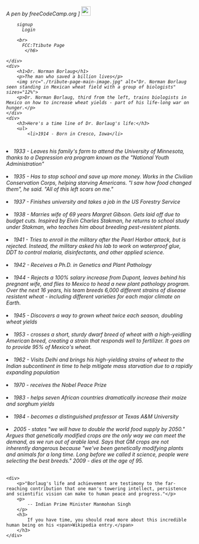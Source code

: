 <!DOCTYPE html>
<html lang="en">
<head>
    <meta charset="UTF-8">
    <meta name="viewport" content="width=device-width, initial-scale=1.0">
    <title>Dr. Norman Borlaug </title>
   <link rel="stylesheet" href="./Dr. Norman BorlaugC.css">
</head>
<body>
    <div>
       <h6 class="upper"> A pen by freeCodeCamp.org  ]
        <span><img src="./400-4002761_pen-comments-pencil-silhouettes.png" alt="pen header" width="25px" position="right"> </span>

        signup
          Login
      
        <br> 
          FCC:Ttibute Page
           </h6>

    </div>
    <div>
        <h1>Dr. Norman Borlaug</h1>
        <p>The man who saved a billion lives</p>
        <img src="./tribute-page-main-image.jpg" alt="Dr. Norman Borlaug seen standing in Mexican wheat field with a group of biologists" sizes="12%">
        <p>Dr. Norman Borlaug, third from the left, trains biologists in Mexico on how to increase wheat yields - part of his life-long war on hunger.</p>
    </div>
    <div>
        <h3>Here's a time line of Dr. Borlaug's life:</h3>
        <ul>
            <li>1914 - Born in Cresco, Iowa</li>
<br>
<li>1933 - Leaves his family's farm to attend the University of Minnesota, thanks to a Depression era program known as the "National Youth Administration"</li>
<br>
<li>1935 - Has to stop school and save up more money. Works in the Civilian Conservation Corps, helping starving Americans. "I saw how food changed them", he said. "All of this left scars on me."</li>
<br>
<li>1937 - Finishes university and takes a job in the US Forestry Service</li>
<br>
<li>1938 - Marries wife of 69 years Margret Gibson. Gets laid off due to budget cuts. Inspired by Elvin Charles Stakman, he returns to school study under Stakman, who teaches him about breeding pest-resistent plants.</li>
<br>
<li>1941 - Tries to enroll in the military after the Pearl Harbor attack, but is rejected. Instead, the military asked his lab to work on waterproof glue, DDT to control malaria, disinfectants, and other applied science. </li>
<br>
<li>1942 - Receives a Ph.D. in Genetics and Plant Pathology </li>
<br>
<li>1944 - Rejects a 100% salary increase from Dupont, leaves behind his pregnant wife, and flies to Mexico to head a new plant pathology program. Over the next 16 years, his team breeds 6,000 different strains of disease resistent wheat - including different varieties for each major climate on Earth.</li>
<br>
<li>1945 - Discovers a way to grown wheat twice each season, doubling wheat yields</li>
<br>
<li>1953 - crosses a short, sturdy dwarf breed of wheat with a high-yeidling American breed, creating a strain that responds well to fertilizer. It goes on to provide 95% of Mexico's wheat.</li> 
<br>
<li>1962 - Visits Delhi and brings his high-yielding strains of wheat to the Indian subcontinent in time to help mitigate mass starvation due to a rapidly expanding population</li>
<br>
<li>1970 - receives the Nobel Peace Prize</li>
<br>
<li>1983 - helps seven African countries dramatically increase their maize and sorghum yields</li>
<br>
<li>1984 - becomes a distinguished professor at Texas A&M University</li>
<br>
<li>2005 - states "we will have to double the world food supply by 2050." Argues that genetically modified crops are the only way we can meet the demand, as we run out of arable land. Says that GM crops are not inherently dangerous because "we've been genetically modifying plants and animals for a long time. Long before we called it science, people were selecting the best breeds."
2009 - dies at the age of 95.
</li>
        </ul>
    </div>
    
    <div>
        <p>"Borlaug's life and achievement are testimony to the far-reaching contribution that one man's towering intellect, persistence and scientific vision can make to human peace and progress."</p>
        <p>
            -- Indian Prime Minister Manmohan Singh
        </p>
        <h3>
            If you have time, you should read more about this incredible human being on his <span>Wikipedia entry.</span>
        </h3>
    </div>
</body>
</html>
